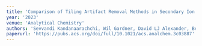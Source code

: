 ```yaml
---
title: 'Comparison of Tiling Artifact Removal Methods in Secondary Ion Mass Spectrometry Images'
year: '2023'
venue: 'Analytical Chemistry'
authors: 'Sevvandi Kandanaarachchi, Wil Gardner, David LJ Alexander, Benjamin W Muir, Philippe A Chouinard, Sheila G Crewther, David J Scurr, Mark Halliday and Paul J Pigram' 
paperurl: 'https://pubs.acs.org/doi/full/10.1021/acs.analchem.3c03887'
---
```

